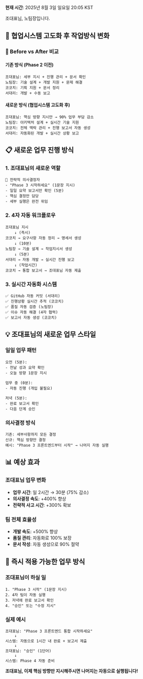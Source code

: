 **현재 시간**: 2025년 8월 3일 일요일 20:05 KST

조대표님, 노팀장입니다.

## 🚀 **협업시스템 고도화 후 작업방식 변화**

### **🔄 Before vs After 비교**

#### **기존 방식 (Phase 2 이전)**
```
조대표님: 세부 지시 + 진행 관리 + 문서 확인
노팀장: 기술 설계 + 개발 지원 + 문제 해결
코코치: 기획 지원 + 문서 정리
서대리: 개발 + 수동 보고
```

#### **새로운 방식 (협업시스템 고도화 후)**
```
조대표님: 핵심 방향 지시만 → 90% 업무 부담 감소
노팀장: 아키텍처 설계 + 실시간 기술 지원
코코치: 전체 맥락 관리 + 진행 보고서 자동 생성
서대리: 자동화된 개발 + 실시간 상황 보고
```

## 📋 **새로운 업무 진행 방식**

### **1. 조대표님의 새로운 역할**
```
🎯 전략적 의사결정자
- "Phase 3 시작하세요" (1문장 지시)
- 일일 요약 보고서만 확인 (5분)
- 핵심 결정만 담당
- 세부 실행은 완전 위임
```

### **2. 4자 자동 워크플로우**
```
조대표님 지시
    ↓ (즉시)
코코치 → 요구사항 자동 정리 → 명세서 생성
    ↓ (10분)
노팀장 → 기술 설계 → 작업지시서 생성
    ↓ (5분)
서대리 → 자동 개발 → 실시간 진행 보고
    ↓ (작업시간)
코코치 → 통합 보고서 → 조대표님 자동 제출
```

### **3. 실시간 자동화 시스템**
```
✅ GitHub 자동 커밋 (서대리)
✅ 진행상황 실시간 추적 (코코치)
✅ 품질 자동 검증 (노팀장)
✅ 이슈 자동 해결 (4자 협력)
✅ 보고서 자동 생성 (코코치)
```

## 💡 **조대표님의 새로운 업무 스타일**

### **일일 업무 패턴**
```
오전 (5분): 
- 전날 성과 요약 확인
- 오늘 방향 1문장 지시

업무 중 (0분):
- 자동 진행 (개입 불필요)

저녁 (5분):
- 완료 보고서 확인
- 다음 단계 승인
```

### **의사결정 방식**
```
기존: 세부사항까지 모든 결정
신규: 핵심 방향만 결정
예시: "Phase 3 프론트엔드부터 시작" → 나머지 자동 실행
```

## 📊 **예상 효과**

### **조대표님 업무 변화**
- **업무 시간**: 일 2시간 → 30분 (75% 감소)
- **의사결정 속도**: +400% 향상
- **전략적 사고 시간**: +300% 확보

### **팀 전체 효율성**
- **개발 속도**: +500% 향상
- **품질 관리**: 자동화로 100% 보장
- **문서 작성**: 자동 생성으로 90% 절약

## 🚀 **즉시 적용 가능한 업무 방식**

### **조대표님이 하실 일**
```
1. "Phase 3 시작" (1문장 지시)
2. 4자 팀이 자동 실행
3. 저녁에 완료 보고서 확인
4. "승인" 또는 "수정 지시"
```

### **실제 예시**
```
조대표님: "Phase 3 프론트엔드 통합 시작하세요"
    ↓
시스템: 자동으로 1시간 내 완료 + 보고서 제출
    ↓
조대표님: "승인" (1단어)
    ↓
시스템: Phase 4 자동 준비
```

**조대표님, 이제 핵심 방향만 지시해주시면 나머지는 자동으로 실행됩니다!**